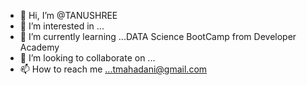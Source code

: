 - 👋 Hi, I’m @TANUSHREE
- 👀 I’m interested in ...
- 🌱 I’m currently learning ...DATA Science BootCamp from Developer Academy
- 💞️ I’m looking to collaborate on ...
- 📫 How to reach me ...tmahadani@gmail.com

<!---
tmahadani/tmahadani is a ✨ special ✨ repository because its `README.md` (this file) appears on your GitHub profile.
You can click the Preview link to take a look at your changes.
--->
